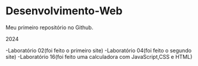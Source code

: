 # Desenvolvimento-Web
Meu primeiro repositório no Github.

2024

-Laboratório 02(foi feito o primeiro site)
-Laboratório 04(foi feito o segundo site)
-Laboratório 16(foi feito uma calculadora com JavaScript,CSS e HTML)